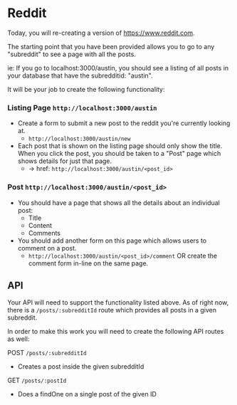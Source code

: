 # Reddit

Today, you will re-creating a version of https://www.reddit.com.

The starting point that you have been provided allows you to go to any "subreddit" to see a page with all the posts.

ie: If you go to localhost:3000/austin, you should see a listing of all posts in your database that have the subredditid: "austin".

It will be your job to create the following functionality:

### Listing Page `http://localhost:3000/austin`

- Create a form to submit a new post to the reddit you're currently looking at.
  - `http://localhost:3000/austin/new`
- Each post that is shown on the listing page should only show the title. When you click the post, you should be taken to a "Post" page which shows details for just that page.
  - -> href: `http://localhost:3000/austin/<post_id>`

### Post `http://localhost:3000/austin/<post_id>`

- You should have a page that shows all the details about an individual post:
  - Title
  - Content
  - Comments
- You should add another form on this page which allows users to comment on a post.
  - `http://localhost:3000/austin/<post_id>/comment` OR create the comment form in-line on the same page.

## API

Your API will need to support the functionality listed above. As of right now, there is a `/posts/:subredditId` route which provides all posts in a given subreddit.

In order to make this work you will need to create the following API routes as well:

POST `/posts/:subredditId`

- Creates a post inside the given subredditId

GET `/posts/:postId`

- Does a findOne on a single post of the given ID
